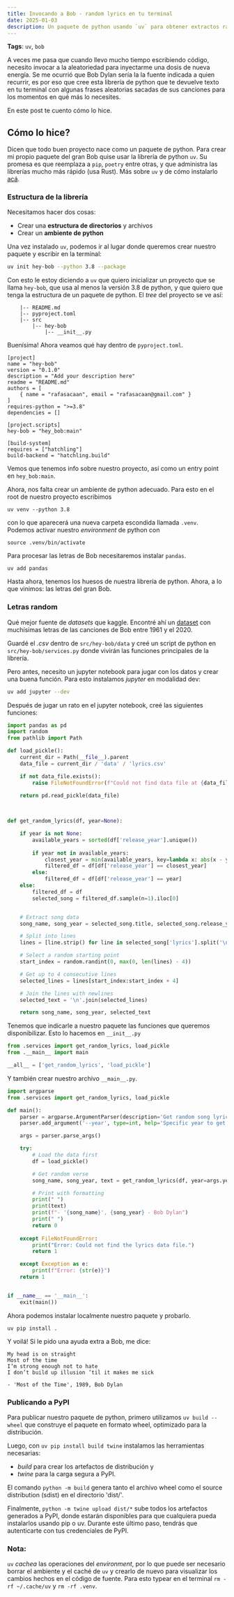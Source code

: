 ```yaml
---
title: Invocando a Bob - random lyrics en tu terminal
date: 2025-01-03
description: Un paquete de python usando `uv` para obtener extractos random de canciones de Bob Dylan.
---
```


**Tags**: `uv`, `bob`

A veces me pasa que cuando llevo mucho tiempo escribiendo código, necesito invocar a la aleatoriedad para inyectarme una dosis de nueva energía. Se me ocurrió que Bob Dylan sería la la fuente indicada a quien recurrir, es por eso que cree esta librería de python que te devuelve texto en tu terminal con algunas frases aleatorias sacadas de sus canciones para los momentos en qué más lo necesites.

En este post te cuento cómo lo hice.

## Cómo lo hice?

Dicen que todo buen proyecto nace como un paquete de python. Para crear mi propio paquete del gran Bob quise usar la librería de python `uv`. Su promesa es que reemplaza a `pip`, `poetry` entre otras, y que administra las librerías mucho más rápido (usa Rust). Más sobre `uv` y de cómo instalarlo [acá](https://github.com/astral-sh/uv).

### Estructura de la librería

Necesitamos hacer dos cosas:
- Crear una **estructura de directorios** y archivos
- Crear un **ambiente de python**

Una vez instalado `uv`, podemos ir al lugar donde queremos crear nuestro paquete y escribir en la terminal:

```bash
uv init hey-bob --python 3.8 --package
```

Con esto le estoy diciendo a `uv` que quiero inicializar un proyecto que se llama `hey-bob`, que usa al menos la versión 3.8 de python, y que quiero que tenga la estructura de un paquete de python. El *tree* del proyecto se ve así:

```
    |-- README.md
    |-- pyproject.toml
    |-- src
        |-- hey-bob
            |-- __init__.py
```

Buenísima! Ahora veamos qué hay dentro de `pyproject.toml`.

```
[project]
name = "hey-bob"
version = "0.1.0"
description = "Add your description here"
readme = "README.md"
authors = [
    { name = "rafasacaan", email = "rafasacaan@gmail.com" }
]
requires-python = ">=3.8"
dependencies = []

[project.scripts]
hey-bob = "hey_bob:main"

[build-system]
requires = ["hatchling"]
build-backend = "hatchling.build"
```

Vemos que tenemos info sobre nuestro proyecto, así como un entry point en `hey_bob:main`.

Ahora, nos falta crear un ambiente de python adecuado. Para esto en el root de nuestro proyecto escribimos

```
uv venv --python 3.8
```

con lo que aparecerá una nueva carpeta escondida llamada `.venv`. Podemos activar nuestro *environment* de python con 

```
source .venv/bin/activate
```

Para procesar las letras de Bob necesitaremos instalar `pandas`. 
```
uv add pandas
```

Hasta ahora, tenemos los huesos de nuestra librería de python. Ahora, a lo que vinimos: las letras del gran Bob.

### Letras random
Qué mejor fuente de *datasets* que kaggle. Encontré ahí un [dataset](https://www.kaggle.com/datasets/cloudy17/bob-dylan-songs) con muchísimas letras de las canciones de Bob entre 1961 y el 2020. 

Guardé el *.csv* dentro de `src/hey-bob/data` y creé un script de python en `src/hey-bob/services.py` donde vivirán las funciones principales de la librería.

Pero antes, necesito un jupyter notebook para jugar con los datos y crear una buena función. Para esto instalamos *jupyter* en modalidad dev:

```bash
uv add jupyter --dev
```

Después de jugar un rato en el jupyter notebook, creé las siguientes funciones:

```python
import pandas as pd
import random
from pathlib import Path

def load_pickle():
	current_dir = Path(__file__).parent
	data_file = current_dir / 'data' / 'lyrics.csv'

	if not data_file.exists():
		raise FileNotFoundError(f"Could not find data file at {data_file}")
	
	return pd.read_pickle(data_file)

  

def get_random_lyrics(df, year=None):

	if year is not None:
		available_years = sorted(df['release_year'].unique())
	
		if year not in available_years:
			closest_year = min(available_years, key=lambda x: abs(x - year))
			filtered_df = df[df['release_year'] == closest_year]
		else:
			filtered_df = df[df['release_year'] == year]
	else:
		filtered_df = df
		selected_song = filtered_df.sample(n=1).iloc[0]


	# Extract song data
	song_name, song_year = selected_song.title, selected_song.release_year

	# Split into lines
	lines = [line.strip() for line in selected_song['lyrics'].split('\n') if line.strip()]

	# Select a random starting point
	start_index = random.randint(0, max(0, len(lines) - 4))

	# Get up to 4 consecutive lines
	selected_lines = lines[start_index:start_index + 4]

	# Join the lines with newlines
	selected_text = '\n'.join(selected_lines)

	return song_name, song_year, selected_text
```


Tenemos que indicarle a nuestro paquete las funciones que queremos disponibilizar. Esto lo hacemos en `__init__.py`

```python
from .services import get_random_lyrics, load_pickle
from .__main__ import main

__all__ = ['get_random_lyrics', 'load_pickle']
```

Y también crear nuestro archivo `__main__.py`.

```python
import argparse
from .services import get_random_lyrics, load_pickle

def main():
	parser = argparse.ArgumentParser(description='Get random song lyrics')
	parser.add_argument('--year', type=int, help='Specific year to get lyrics from (optional)', default=None)

	args = parser.parse_args()

	try:
		# Load the data first
		df = load_pickle()

		# Get random verse
		song_name, song_year, text = get_random_lyrics(df, year=args.year)

		# Print with formatting
		print(" ")
		print(text)
		print(f"- '{song_name}', {song_year} - Bob Dylan")
		print(" ")
		return 0
	
	except FileNotFoundError:
		print("Error: Could not find the lyrics data file.")
		return 1

	except Exception as e:
		print(f"Error: {str(e)}")
	return 1


if __name__ == '__main__':
	exit(main())
```


Ahora podemos instalar localmente nuestro paquete y probarlo.
```
uv pip install .
```


Y voilá!  Si le pido una ayuda extra a Bob, me dice:
```
My head is on straight
Most of the time
I’m strong enough not to hate
I don’t build up illusion ’til it makes me sick

- 'Most of the Time', 1989, Bob Dylan
```

### Publicando a PyPl

Para publicar nuestro paquete de python, primero utilizamos `uv build --wheel` que construye el paquete en formato wheel, optimizado para la distribución. 

Luego, con `uv pip install build twine` instalamos las herramientas necesarias: 

- *build* para crear los artefactos de distribución y 
- *twine* para la carga segura a PyPI. 

El comando `python -m build` genera tanto el archivo wheel como el source distribution (sdist) en el directorio 'dist/'. 

Finalmente, `python -m twine upload dist/*` sube todos los artefactos generados a PyPI, donde estarán disponibles para que cualquiera pueda instalarlos usando pip o uv. Durante este último paso, tendrás que autenticarte con tus credenciales de PyPI.


### Nota:
`uv` *cachea* las operaciones del *environment*, por lo que puede ser necesario borrar el ambiente y el caché de `uv` y crearlo de nuevo para visualizar los cambios hechos en el código de fuente. Para esto typear en el terminal `rm -rf ~/.cache/uv` y `rm -rf .venv`.
